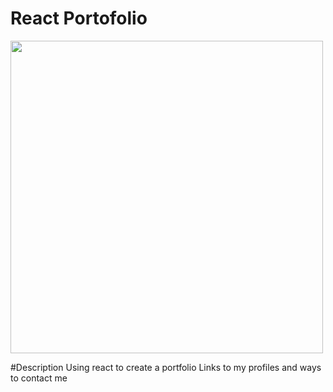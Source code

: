 # React Portofolio

<img src="../img/screenshot.png" width="500" height="500"> 

#Description
Using react to create a portfolio
Links to my profiles and ways to contact me


